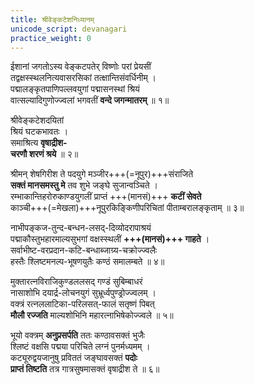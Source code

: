 ```yaml
---
title: श्रीवेङ्कटेशनिध्यानम्
unicode_script: devanagari
practice_weight: 0
---
```


ईशानां जगतोऽस्य वेङ्कटपतेर् विष्णोः परां प्रेयसीं  
तद्वक्षस्स्थलनित्यवासरसिकां तत्क्षान्तिसंवर्धिनीम् ।  
पद्मालङ्कृतपाणिपल्लवयुगां पद्मासनस्थां श्रियं  
वात्सल्यादिगुणोज्ज्वलां भगवतीं **वन्दे जगन्मातरम्** ॥ १॥

श्रीवेङ्कटेशदयितां  
श्रियं घटकभावतः ।  
समाश्रित्य **वृषाद्रीश-  
चरणौ शरणं श्रये** ॥ २॥

श्रीमन् शेषगिरीश ते पदयुगे मञ्जीर+++(=नूपुर)+++संराजिते  
**सक्तं मानसमस्तु मे** तव शुभे जङ्घे सुजान्वञ्चिते ।  
रम्भाकान्तिहरोरुकाण्डयुगलीं प्राप्तं +++(मानसं)+++ **कटीं सेवते**  
काञ्ची+++(=मेखला)+++नूपुरकिङ्किणीपरिचितां पीताम्बरालङ्कृताम् ॥ ३॥

नाभीपङ्कज-तुन्द-बन्धन-लसद्-दिव्योदरापाश्रयं  
पद्माकौस्तुभहारमाल्यसुभगां वक्षस्स्थलीं **+++(मानसं)+++ गाहते** ।  
सर्वाभीष्ट-वरप्रदान-कटि-बन्धाब्जाग्र्य-चक्रोज्ज्वलैः  
हस्तैः श्लिष्टमनल्प-भूषणयुतैः कण्ठं समालम्बते ॥ ४॥

मुक्तारत्नविराजिकुण्डललसद् गण्डं सुबिम्बाधरं  
नासाशोभि दयार्द्र-लोचनयुगं सुभ्रूर्ध्वपुण्ड्रोज्ज्वलम् ।  
वक्त्रं रत्नललाटिका-परिलसत्-फालं सतृष्णं पिबत्  
**मौलौ रज्जति** माल्यशोभिनि महारत्नाभिषेकोज्ज्वले ॥ ५॥

भूयो वक्त्रम् **अनुप्रसर्पति** ततः कण्ठावसक्तं भुजैः  
श्लिष्टं वक्षसि पद्मया परिचिते लग्नं पुनर्मध्यमम् ।  
कट्यूरुद्वयजानुषु प्रविततं जङ्घावसक्तं **पदोः  
प्राप्तं तिष्टति** तत्र गात्रसुषमासक्तं वृषाद्रीश ते ॥ ६॥